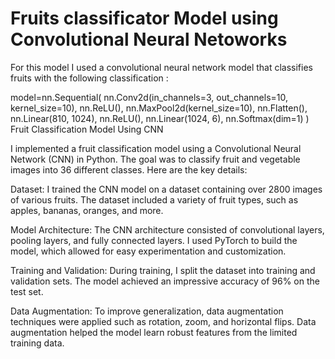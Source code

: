 # Fruits classificator Model using Convolutional Neural Netoworks

For this model I used a convolutional neural network model that classifies fruits with the following classification :

model=nn.Sequential(
    nn.Conv2d(in_channels=3, out_channels=10, kernel_size=10),
    nn.ReLU(),
    nn.MaxPool2d(kernel_size=10),
    nn.Flatten(),
    nn.Linear(810, 1024),
    nn.ReLU(),
    nn.Linear(1024, 6),
    nn.Softmax(dim=1)
)
Fruit Classification Model Using CNN

I implemented a fruit classification model using a Convolutional Neural Network (CNN) in Python. The goal was to classify fruit and vegetable images into 36 different classes. Here are the key details:

Dataset:
    I trained the CNN model on a dataset containing over 2800 images of various fruits.
    The dataset included a variety of fruit types, such as apples, bananas, oranges, and more.

Model Architecture:
    The CNN architecture consisted of convolutional layers, pooling layers, and fully connected layers.
    I used PyTorch to build the model, which allowed for easy experimentation and customization.

Training and Validation:
    During training, I split the dataset into training and validation sets.
    The model achieved an impressive accuracy of 96% on the test set.

Data Augmentation:
    To improve generalization, data augmentation techniques were applied such as rotation, zoom, and horizontal flips.
    Data augmentation helped the model learn robust features from the limited training data.

